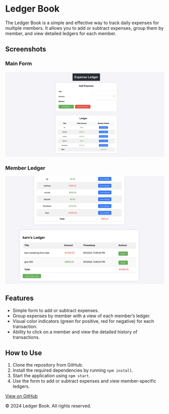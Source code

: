 <!DOCTYPE html>
<html lang="en">
<head>
    <meta charset="UTF-8">
    <meta name="viewport" content="width=device-width, initial-scale=1.0">
</head>
<body>
    <div class="container">
        <h1>Ledger Book</h1>
        <p>The Ledger Book is a simple and effective way to track daily expenses for multiple members. It allows you to add or subtract expenses, group them by member, and view detailed ledgers for each member.</p>
        <h2>Screenshots</h2>
        <div class="screenshot">
            <h3>Main Form</h3>
            <img src="1.png" alt="Main Form Screenshot">
        </div>
        <div class="screenshot">
            <h3>Member Ledger</h3>
            <img src="3.png" alt="Member Ledger Screenshot">
        </div>
        <div class="features">
            <h2>Features</h2>
            <ul>
                <li>Simple form to add or subtract expenses.</li>
                <li>Group expenses by member with a view of each member’s ledger.</li>
                <li>Visual color indicators (green for positive, red for negative) for each transaction.</li>
                <li>Ability to click on a member and view the detailed history of transactions.</li>
            </ul>
        </div>
        <h2>How to Use</h2>
        <ol>
            <li>Clone the repository from GitHub.</li>
            <li>Install the required dependencies by running <code>npm install</code>.</li>
            <li>Start the application using <code>npm start</code>.</li>
            <li>Use the form to add or subtract expenses and view member-specific ledgers.</li>
        </ol>
        <a href="https://github.com/your-repo-url" class="cta-button">View on GitHub</a>
        <div class="footer">
            <p>&copy; 2024 Ledger Book. All rights reserved.</p>
        </div>
    </div>
</body>
</html>
